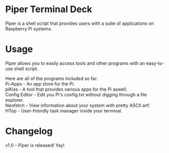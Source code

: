 # Piper Terminal Deck
Piper is a shell script that provides users with a suite of applications on Raspberry Pi systems.

# Usage
Piper allows you to easily access tools and other programs with an easy-to-use shell script.

Here are all of the programs included so far:                         
Pi-Apps - An app store for the Pi.                       
piKiss - A tool that provides various apps for the Pi aswell.                         
Config Editor - Edit you Pi's config.txt without digging through a file explorer.                       
Neofetch - View information about your system with pretty ASCII art!                          
HTop - User-friendly task manager inside your terminal.                      

# Changelog
v1.0 - Piper is released! Yay!
